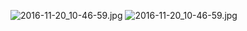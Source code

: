 ![2016-11-20_10-46-59.jpg](https://openfilecdn.upupmo.com/upupmo-article/mac/basic/mac-system-32-default-open-application-1.png)
![2016-11-20_10-46-59.jpg](https://openfilecdn.upupmo.com/upupmo-article/mac/basic/mac-system-32-default-open-application-2.png)
